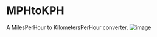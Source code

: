 # MPHtoKPH
A MilesPerHour to KilometersPerHour converter.
![image](https://github.com/Rel-l/MPHtoKPH/assets/134770983/3f0419b8-30f2-4579-9306-e061b105696f)
